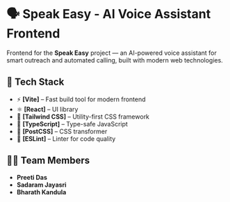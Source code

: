 # 🗣️ Speak Easy - AI Voice Assistant Frontend

Frontend for the **Speak Easy** project — an AI-powered voice assistant for smart outreach and automated calling, built with modern web technologies.

## 🚀 Tech Stack

- ⚡ **[Vite]** – Fast build tool for modern frontend
- ⚛️ **[React]** – UI library
- 💨 **[Tailwind CSS]** – Utility-first CSS framework
- 🦺 **[TypeScript]** – Type-safe JavaScript
- 🎨 **[PostCSS]** – CSS transformer
- 📏 **[ESLint]** – Linter for code quality

## 👨‍💻 Team Members

- **Preeti Das**
- **Sadaram Jayasri**
- **Bharath Kandula**
